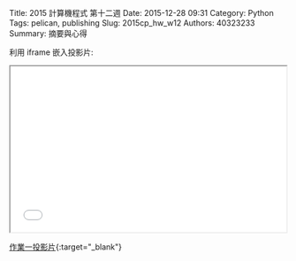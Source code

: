Title: 2015 計算機程式 第十二週
Date: 2015-12-28 09:31
Category: Python
Tags: pelican, publishing
Slug: 2015cp_hw_w12
Authors: 40323233
Summary: 摘要與心得


利用 iframe 嵌入投影片:

<iframe src="simplest8.html" width="500" height="300"></iframe>

[作業一投影片](simplest8.html){:target="_blank"}